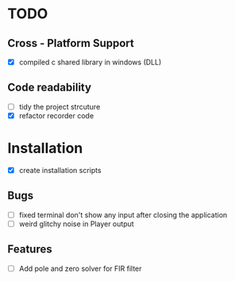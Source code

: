 # TODO
## Cross - Platform Support
- [x] compiled c shared library in windows (DLL)

## Code readability
- [ ] tidy the project strcuture
- [x] refactor recorder code

# Installation
- [x] create installation scripts

## Bugs
- [ ] fixed terminal don't show any input after closing the application 
- [ ] weird glitchy noise in Player output

## Features
- [ ] Add pole and zero solver for FIR filter
